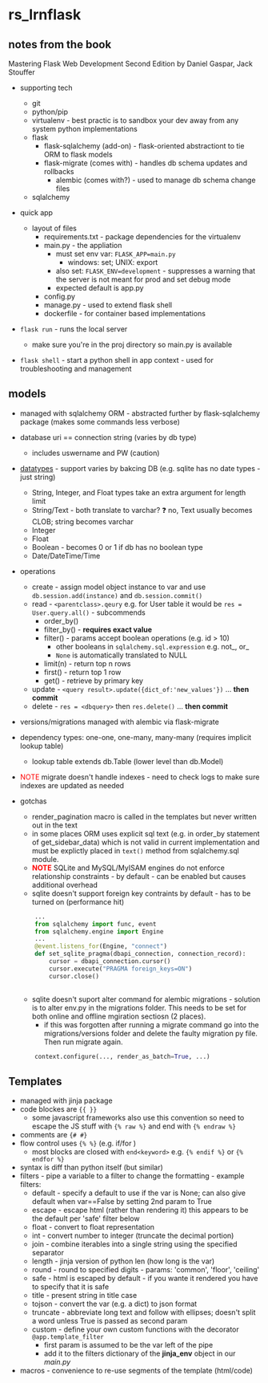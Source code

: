 # rs_lrnflask
## notes from the book
Mastering Flask Web Development Second Edition
by Daniel Gaspar, Jack Stouffer

- supporting tech
  - git
  - python/pip
  - virtualenv - best practic is to sandbox your dev away from any system python implementations
  - flask
    - flask-sqlalchemy (add-on) - flask-oriented abstractiont to tie ORM to flask models
    - flask-migrate (comes with) - handles db schema updates and rollbacks
      - alembic (comes with?) - used to manage db schema change files
  - sqlalchemy

- quick app
  - layout of files
    - requirements.txt - package dependencies for the virtualenv
    - main.py - the appliation
      - must set env var: `FLASK_APP=main.py`
        - windows: set; UNIX: export
      - also set: `FLASK_ENV=development` - suppresses a warning that the server is not meant for prod and set debug mode
      - expected default is app.py
    - config.py
    - manage.py - used to extend flask shell
    - dockerfile - for container based implementations
- `flask run` - runs the local server
  - make sure you're in the proj directory so main.py is available
- `flask shell` - start a python shell in app context - used for troubleshooting and management

## models
- managed with sqlalchemy ORM - abstracted further by flask-sqlalchemy package (makes some commands less verbose)
- database uri == connection string (varies by db type)
  - includes uswername and PW (caution)
- [datatypes](https://docs.sqlalchemy.org/en/14/core/type_basics.html) - support varies by bakcing DB (e.g. sqlite has no date types - just string)
  - String, Integer, and Float types take an extra argument for length limit
  - String/Text - both translate to varchar? ❓ no, Text usually becomes CLOB; string becomes varchar
  - Integer
  - Float
  - Boolean - becomes 0 or 1 if db has no boolean type
  - Date/DateTime/Time
- operations
  - create - assign model object instance to var and use `db.session.add(instance)` and `db.session.commit()`
  - read - `<parentclass>.qeury` e.g. for User table it would be `res = User.query.all()` - subcommends
    - order_by()
    - filter_by() - **requires exact value**
    - filter() - params accept boolean operations (e.g. id > 10)
      -  other booleans in `sqlalchemy.sql.expression` e.g.  not_, or_
      -  `None` is automatically translated to NULL
    - limit(n) - return top n rows
    - first() - return top 1 row
    - get() - retrieve by primary key
  - update - `<query result>.update({dict_of:'new_values'})` ... **then commit**
  - delete - `res = <dbquery>` then `res.delete()` ... **then commit**
- versions/migrations managed with alembic via flask-migrate
- dependency types: one-one, one-many, many-many (requires implicit lookup table)
  - lookup table extends db.Table (lower level than db.Model) 

- <span style='color:red;'>NOTE</span> migrate doesn't handle indexes - need to check logs to make sure indexes are updated as needed
- gotchas
    - render_pagination macro is called in the templates but never written out in the text
    - in some places ORM uses explicit sql text (e.g. in order_by statement of get_sidebar_data) which is not valid in current implementation and must be explictly placed in `text()` method from sqlalchemy.sql module.
    - <span style='color:red;font-weight:bold;'>NOTE</span> SQLite and MySQL/MyISAM engines do not enforce relationship constraints - by default - can be enabled but causes additional overhead
    - sqlite doesn't support foreign key contraints by default - has to be turned on (performance hit)
    ```python
        ...
        from sqlalchemy import func, event
        from sqlalchemy.engine import Engine
        ...
        @event.listens_for(Engine, "connect")
        def set_sqlite_pragma(dbapi_connection, connection_record):
            cursor = dbapi_connection.cursor()
            cursor.execute("PRAGMA foreign_keys=ON")
            cursor.close()
        
    ```
    - sqlite doesn't suport alter command for alembic migrations - solution is to alter env.py in the migrations folder.  This needs to be set for both online and offline mgiration sectiosn (2 places).
        - if this was forgotten after running a migrate command go into the migrations/versions folder and delete the faulty migration py file. Then run migrate again.
    ```python
        context.configure(..., render_as_batch=True, ...)
    ```
## Templates
- managed with jinja package
- code blockes are `{{ }}`
  - some javascript frameworks also use this convention so need to escape the JS stuff with `{% raw %}` and end with `{% endraw %}`
- comments are `{# #}`
- flow control uses `{% %}` (e.g. if/for )
  - most blocks are closed with `end<keyword>` e.g. `{% endif %}` or `{% endfor %}`
- syntax is diff than python itself (but similar)
- filters - pipe a variable to a filter to change the formatting - example filters:
  - default - specify a default to use if the var is None; can also give default when var==False by setting 2nd param to True
  - escape - escape html (rather than rendering it) this appears to be the default per 'safe' filter below
  - float - convert to float representation
  - int - convert number to integer (truncate the decimal portion)
  - join - combine iterables into a single string using the specified separator
  - length - jinja version of python len (how long is the var)
  - round - round to specified digits - params: 'common', 'floor', 'ceiling'
  - safe - html is escaped by default - if you wante it rendered you have to specify that it is safe
  - title - present string in title case
  - tojson - convert the var (e.g. a dict) to json format
  - truncate - abbreviate long text and follow with ellipses; doesn't split a word unless True is passed as second param
  - custom - define your own custom functions with the decorator `@app.template_filter`
    - first param is assumed to be the var left of the pipe
    - add it to the filters dictionary of the **jinja_env** object in our _main.py_
- macros - convenience to re-use segments of the template (html/code) 

